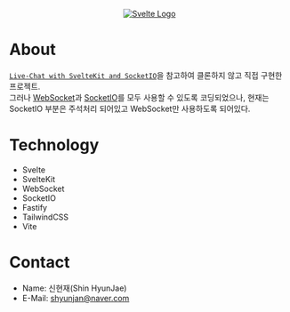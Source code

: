 <p align="center">
  <a href="https://svelte.dev/" target="blank"><img src="https://svelte.dev/favicon.png" alt="Svelte Logo"/></a>
</p>

# About

[`Live-Chat with SvelteKit and SocketIO`](https://linu.us/live-chat-with-sveltekit-and-socketio)을 참고하여 클론하지 않고 직접 구현한 프로젝트.  
그러나 [WebSocket](https://www.npmjs.com/package/ws)과 [SocketIO](https://www.npmjs.com/package/socket.io)를 모두 사용할 수 있도록 코딩되었으나, 현재는 SocketIO 부분은 주석처리 되어있고 WebSocket만 사용하도록 되어있다.

# Technology

- Svelte
- SvelteKit
- WebSocket
- SocketIO
- Fastify
- TailwindCSS
- Vite

# Contact

- Name: 신현재(Shin HyunJae)
- E-Mail: shyunjan@naver.com
